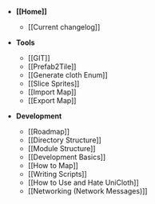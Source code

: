 * **[[Home]]**
    * [[Current changelog]]

* **Tools**
    * [[GIT]]
    * [[Prefab2Tile]]
    * [[Generate cloth Enum]]
    * [[Slice Sprites]]
    * [[Import Map]]
    * [[Export Map]]

* **Development**
    * [[Roadmap]]
    * [[Directory Structure]]
    * [[Module Structure]]
    * [[Development Basics]]
    * [[How to Map]]
    * [[Writing Scripts]]
    * [[How to Use and Hate UniCloth]]
    * [[Networking (Network Messages)]]


